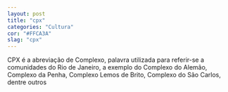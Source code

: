 ```yaml
---
layout: post
title: "cpx"
categories: "Cultura"
cor: "#FFCA3A"
slag: "cpx"
---
```

CPX é a abreviação de Complexo, palavra utilizada para referir-se a comunidades do Rio de Janeiro, a exemplo do Complexo do Alemão, Complexo da Penha, Complexo Lemos de Brito, Complexo do São Carlos, dentre outros

